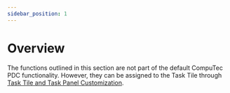 ```yaml
---
sidebar_position: 1
---
```


# Overview

The functions outlined in this section are not part of the default CompuTec PDC functionality. However, they can be assigned to the Task Tile through [Task Tile and Task Panel Customization](../../customization/overview.md#task-tile-and-task-panel-customization).

